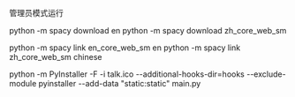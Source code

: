 管理员模式运行

python -m spacy download en
python -m spacy download zh_core_web_sm

python -m spacy link en_core_web_sm en
python -m spacy link zh_core_web_sm chinese


python -m PyInstaller -F -i talk.ico --additional-hooks-dir=hooks --exclude-module pyinstaller --add-data "static:static" main.py